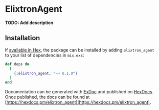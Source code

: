 # ElixtronAgent

**TODO: Add description**

## Installation

If [available in Hex](https://hex.pm/docs/publish), the package can be installed
by adding `elixtron_agent` to your list of dependencies in `mix.exs`:

```elixir
def deps do
  [
    {:elixtron_agent, "~> 0.1.0"}
  ]
end
```

Documentation can be generated with [ExDoc](https://github.com/elixir-lang/ex_doc)
and published on [HexDocs](https://hexdocs.pm). Once published, the docs can
be found at [https://hexdocs.pm/elixtron_agent](https://hexdocs.pm/elixtron_agent).


